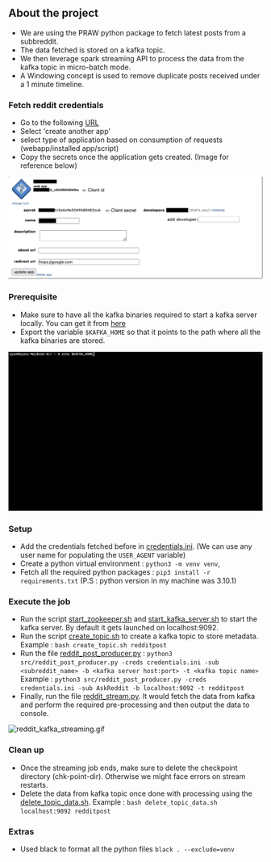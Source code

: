 ## About the project

 - We are using the PRAW python package to fetch latest posts from a
   subbreddit.
  - The data fetched is stored on a kafka topic. 
  - We then leverage spark streaming API to process the data from the kafka
   topic in micro-batch mode. 
   - A Windowing concept is used to remove duplicate posts received under a 1 minute timeline.

### Fetch reddit credentials

 - Go to the following [URL](https://www.reddit.com/prefs/apps/])
 - Select 'create another app'
 - select type of application based on consumption of requests  (webapp/installed app/script) 
 - Copy the secrets once the application gets created. (Image for reference below)

![reddit_creds.png](images%2Freddit_creds.png)

### Prerequisite
- Make sure to have all the kafka binaries required to start a kafka server locally. You can get it from [here](https://kafka.apache.org/downloads)
- Export the variable `$KAFKA_HOME` so that it points to the path where all the kafka binaries are stored.

![kafka_home_setup.gif](images%2Fkafka_home_setup.gif)
  
 ### Setup
 - Add the credentials fetched before in [credentials.ini](credentials.ini). (We can use any user name for populating the `USER_AGENT` variable)
 - Create a python virtual environment  : `python3 -m venv venv`, 
 - Fetch all the required python packages :  `pip3 install -r requirements.txt` (P.S : python version in my machine was 3.10.1)
 
 ### Execute the job
 - Run the script [start_zookeeper.sh](kafka_scripts%2Fstart_zookeeper.sh) and  [start_kafka_server.sh](kafka_scripts%2Fstart_kafka_server.sh) to start the kafka server. By default it gets launched on localhost:9092.
 - Run the script [create_topic.sh](kafka_scripts%2Fcreate_topic.sh) to create a kafka topic to store metadata.
 Example : `bash create_topic.sh redditpost`
 - Run the file [reddit_post_producer.py](src%2Freddit_post_producer.py) :
 `python3 src/reddit_post_producer.py -creds credentials.ini -sub <subreddit_name> -b <kafka server host:port> -t <kafka topic name>`
 Example : `python3 src/reddit_post_producer.py -creds credentials.ini -sub AskReddit -b localhost:9092 -t redditpost`
 - Finally, run the file [reddit_stream.py](src%2Freddit_stream.py). It would fetch the data from kafka and perform the required pre-processing and then output the data to console.


![reddit_kafka_streaming.gif](images%2Freddit_kafka_streaming.gif)

### Clean up 
- Once the streaming job ends, make sure to delete the checkpoint directory (chk-point-dir). Otherwise we might face errors on stream restarts.
- Delete the data from kafka topic once done with processing using the [delete_topic_data.sh](kafka_scripts%2Fdelete_topic_data.sh).
Example : `bash delete_topic_data.sh localhost:9092 redditpost`

### Extras

- Used black to format all the python files `black . --exclude=venv`
  

